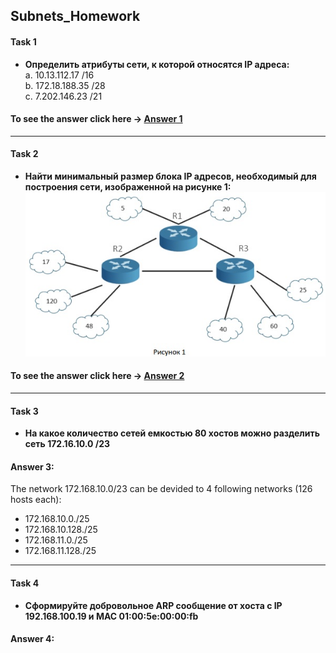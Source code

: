 ## Subnets_Homework

#### Task 1
* **Определить атрибуты сети, к которой относятся IP адреса:**<br/>
a. 10.13.112.17 /16 <br/>
b. 172.18.188.35 /28 <br/>
c. 7.202.146.23 /21 <br/>
#### To see the answer click here -> [Answer 1](https://github.com/MikeBakinovski/DevOps_Fundamentals/blob/main/01%20Subnets_Homework/Task_1/README.md "Go to Answer 1 .md")
---
#### Task 2
* **Найти минимальный размер блока IP адресов, необходимый для построения сети, изображенной на рисунке 1:**
![](https://github.com/MikeBakinovski/DevOps_Fundamentals/blob/main/01%20Subnets_Homework/Task_1/Picture_1.jpg)
#### To see the answer click here -> [Answer 2](https://github.com/MikeBakinovski/DevOps_Fundamentals/blob/main/01%20Subnets_Homework/Task_2/README.md "Go to Answer 2 .md")
---
#### Task 3
* **На какое количество сетей емкостью 80 хостов можно разделить сеть 172.16.10.0 /23**
#### Answer 3:
The network 172.168.10.0/23 can be devided to 4 following networks (126 hosts each):
* 172.168.10.0./25
* 172.168.10.128./25
* 172.168.11.0./25
* 172.168.11.128./25

---
#### Task 4
* **Сформируйте добровольное ARP сообщение от хоста с IP 192.168.100.19 и MAC 01:00:5е:00:00:fb**
#### Answer 4:

